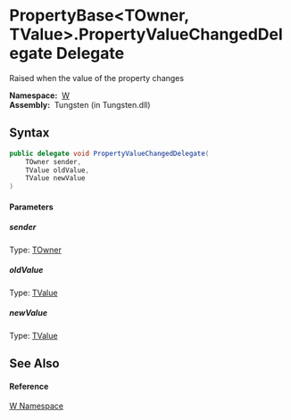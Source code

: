 PropertyBase&lt;TOwner, TValue>.PropertyValueChangedDelegate Delegate
=====================================================================
   Raised when the value of the property changes

  **Namespace:**  [W][1]  
  **Assembly:**  Tungsten (in Tungsten.dll)

Syntax
------

```csharp
public delegate void PropertyValueChangedDelegate(
	TOwner sender,
	TValue oldValue,
	TValue newValue
)
```

#### Parameters

##### *sender*
Type: [TOwner][2]  


##### *oldValue*
Type: [TValue][2]  


##### *newValue*
Type: [TValue][2]  



See Also
--------

#### Reference
[W Namespace][1]  

[1]: ../README.md
[2]: ../PropertyBase_2/README.md